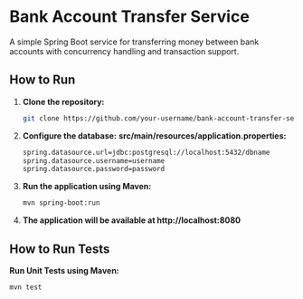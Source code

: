 # Bank Account Transfer Service

A simple Spring Boot service for transferring money between bank accounts with concurrency handling and transaction support.

## How to Run

1. **Clone the repository:**
   ```bash
   git clone https://github.com/your-username/bank-account-transfer-service.git

2. **Configure the database:** 
**src/main/resources/application.properties:**
   ```bash
   spring.datasource.url=jdbc:postgresql://localhost:5432/dbname
   spring.datasource.username=username
   spring.datasource.password=password
   
3. **Run the application using Maven:**
   ```bash
   mvn spring-boot:run
   
4. **The application will be available at http://localhost:8080**

## How to Run Tests

**Run Unit Tests using Maven:**
   ```bash
   mvn test
